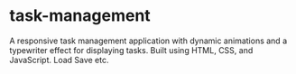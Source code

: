 # task-management
A responsive task management application with dynamic animations and a typewriter effect for displaying tasks. Built using HTML, CSS, and JavaScript. Load Save etc.

